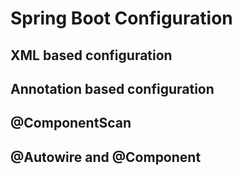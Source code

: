 # Spring Boot Configuration

## XML based configuration

## Annotation based configuration

## @ComponentScan

## @Autowire and @Component